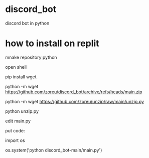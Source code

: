 # discord_bot
discord bot in python

# how to install on replit

mnake repository python

open shell

pip install wget

python -m wget https://github.com/zoreu/discord_bot/archive/refs/heads/main.zip

python -m wget https://github.com/zoreu/unzip/raw/main/unzip.py

python unzip.py

edit main.py

put code:

import os

os.system('python discord_bot-main/main.py')








